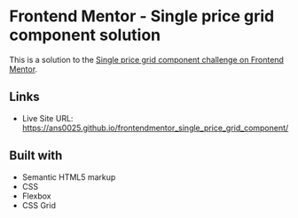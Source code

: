 # Frontend Mentor - Single price grid component solution

This is a solution to the [Single price grid component challenge on Frontend Mentor](https://www.frontendmentor.io/challenges/single-price-grid-component-5ce41129d0ff452fec5abbbc).

## Links

- Live Site URL: https://ans0025.github.io/frontendmentor_single_price_grid_component/


## Built with

- Semantic HTML5 markup
- CSS
- Flexbox
- CSS Grid
